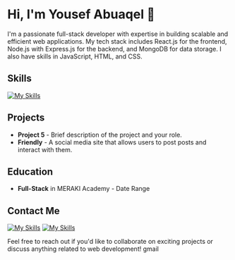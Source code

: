 # Hi, I'm Yousef Abuaqel 👋
I'm a passionate full-stack developer with expertise in building scalable and efficient web applications. My tech stack includes React.js for the frontend, Node.js with Express.js for the backend, and MongoDB for data storage. I also have skills in JavaScript, HTML, and CSS.

## Skills

[![My Skills](https://skillicons.dev/icons?i=js,react,html,css,nodejs,express,mongodb,postman,git)](https://skills.thijs.gg)

## Projects

- **Project 5** - Brief description of the project and your role.
- **Friendly** - A social media site that allows users to post posts and interact with them.

## Education

- **Full-Stack** in MERAKI Academy - Date Range

## Contact Me
  
[![My Skills](https://skillicons.dev/icons?i=linkedin)](https://www.linkedin.com/in/yousefabuaqel/)
[![My Skills](https://skillicons.dev/icons?i=gmail)](mailto:usfaql@gmail.com)


Feel free to reach out if you'd like to collaborate on exciting projects or discuss anything related to web development!
gmail
